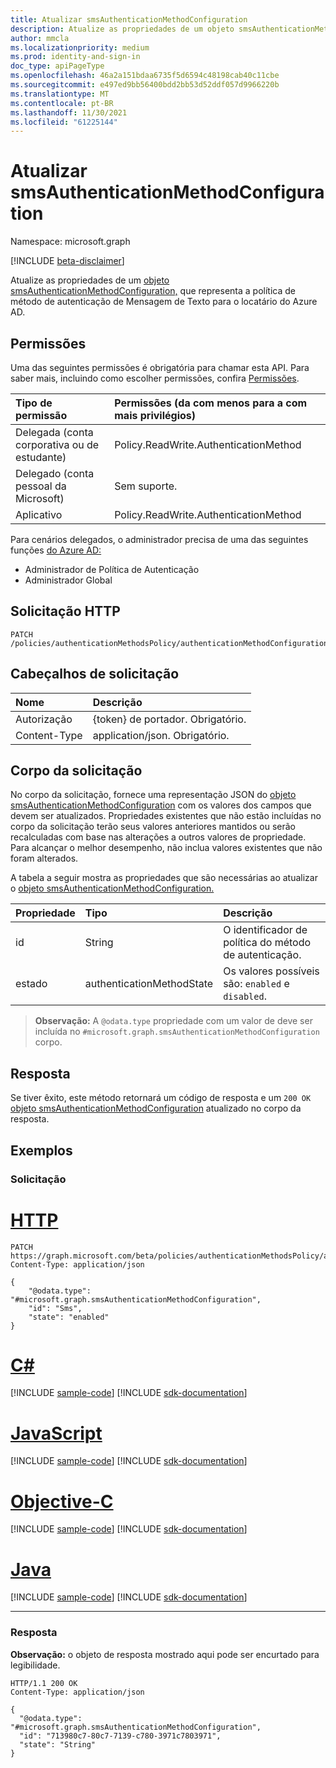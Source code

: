 ```yaml
---
title: Atualizar smsAuthenticationMethodConfiguration
description: Atualize as propriedades de um objeto smsAuthenticationMethodConfiguration.
author: mmcla
ms.localizationpriority: medium
ms.prod: identity-and-sign-in
doc_type: apiPageType
ms.openlocfilehash: 46a2a151bdaa6735f5d6594c48198cab40c11cbe
ms.sourcegitcommit: e497ed9bb56400bdd2bb53d52ddf057d9966220b
ms.translationtype: MT
ms.contentlocale: pt-BR
ms.lasthandoff: 11/30/2021
ms.locfileid: "61225144"
---
```

# <a name="update-smsauthenticationmethodconfiguration"></a>Atualizar smsAuthenticationMethodConfiguration
Namespace: microsoft.graph

[!INCLUDE [beta-disclaimer](../../includes/beta-disclaimer.md)]

Atualize as propriedades de um [objeto smsAuthenticationMethodConfiguration,](../resources/smsauthenticationmethodconfiguration.md) que representa a política de método de autenticação de Mensagem de Texto para o locatário do Azure AD.

## <a name="permissions"></a>Permissões
Uma das seguintes permissões é obrigatória para chamar esta API. Para saber mais, incluindo como escolher permissões, confira [Permissões](/graph/permissions-reference).

|Tipo de permissão|Permissões (da com menos para a com mais privilégios)|
|:---|:---|
|Delegada (conta corporativa ou de estudante)|Policy.ReadWrite.AuthenticationMethod|
|Delegado (conta pessoal da Microsoft)|Sem suporte.|
|Aplicativo|Policy.ReadWrite.AuthenticationMethod|

Para cenários delegados, o administrador precisa de uma das seguintes funções [do Azure AD:](/azure/active-directory/users-groups-roles/directory-assign-admin-roles#available-roles)

* Administrador de Política de Autenticação
* Administrador Global

## <a name="http-request"></a>Solicitação HTTP

<!-- {
  "blockType": "ignored"
}
-->
``` http
PATCH /policies/authenticationMethodsPolicy/authenticationMethodConfigurations/sms
```

## <a name="request-headers"></a>Cabeçalhos de solicitação
|Nome|Descrição|
|:---|:---|
|Autorização|{token} de portador. Obrigatório.|
|Content-Type|application/json. Obrigatório.|

## <a name="request-body"></a>Corpo da solicitação
No corpo da solicitação, fornece uma representação JSON do [objeto smsAuthenticationMethodConfiguration](../resources/smsauthenticationmethodconfiguration.md) com os valores dos campos que devem ser atualizados. Propriedades existentes que não estão incluídas no corpo da solicitação terão seus valores anteriores mantidos ou serão recalculadas com base nas alterações a outros valores de propriedade. Para alcançar o melhor desempenho, não inclua valores existentes que não foram alterados.

A tabela a seguir mostra as propriedades que são necessárias ao atualizar o [objeto smsAuthenticationMethodConfiguration.](../resources/smsauthenticationmethodconfiguration.md)

|Propriedade|Tipo|Descrição|
|:---|:---|:---|
|id|String|O identificador de política do método de autenticação.|
|estado|authenticationMethodState|Os valores possíveis são: `enabled` e `disabled`.|

>**Observação:** A `@odata.type` propriedade com um valor de deve ser incluída no `#microsoft.graph.smsAuthenticationMethodConfiguration` corpo.

## <a name="response"></a>Resposta

Se tiver êxito, este método retornará um código de resposta e um `200 OK` [objeto smsAuthenticationMethodConfiguration](../resources/smsauthenticationmethodconfiguration.md) atualizado no corpo da resposta.

## <a name="examples"></a>Exemplos

### <a name="request"></a>Solicitação

# <a name="http"></a>[HTTP](#tab/http)
<!-- {
  "blockType": "request",
  "name": "update_smsauthenticationmethodconfiguration"
}
-->
``` http
PATCH https://graph.microsoft.com/beta/policies/authenticationMethodsPolicy/authenticationMethodConfigurations/sms
Content-Type: application/json

{
    "@odata.type": "#microsoft.graph.smsAuthenticationMethodConfiguration",
    "id": "Sms",
    "state": "enabled"
}
```
# <a name="c"></a>[C#](#tab/csharp)
[!INCLUDE [sample-code](../includes/snippets/csharp/update-smsauthenticationmethodconfiguration-csharp-snippets.md)]
[!INCLUDE [sdk-documentation](../includes/snippets/snippets-sdk-documentation-link.md)]

# <a name="javascript"></a>[JavaScript](#tab/javascript)
[!INCLUDE [sample-code](../includes/snippets/javascript/update-smsauthenticationmethodconfiguration-javascript-snippets.md)]
[!INCLUDE [sdk-documentation](../includes/snippets/snippets-sdk-documentation-link.md)]

# <a name="objective-c"></a>[Objective-C](#tab/objc)
[!INCLUDE [sample-code](../includes/snippets/objc/update-smsauthenticationmethodconfiguration-objc-snippets.md)]
[!INCLUDE [sdk-documentation](../includes/snippets/snippets-sdk-documentation-link.md)]

# <a name="java"></a>[Java](#tab/java)
[!INCLUDE [sample-code](../includes/snippets/java/update-smsauthenticationmethodconfiguration-java-snippets.md)]
[!INCLUDE [sdk-documentation](../includes/snippets/snippets-sdk-documentation-link.md)]

---



### <a name="response"></a>Resposta
**Observação:** o objeto de resposta mostrado aqui pode ser encurtado para legibilidade.
<!-- {
  "blockType": "response",
  "truncated": true,
  "@odata.type": "microsoft.graph.smsAuthenticationMethodConfiguration"
}
-->
``` http
HTTP/1.1 200 OK
Content-Type: application/json

{
  "@odata.type": "#microsoft.graph.smsAuthenticationMethodConfiguration",
  "id": "713980c7-80c7-7139-c780-3971c7803971",
  "state": "String"
}
```

